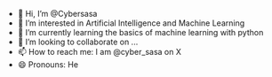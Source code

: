 - 👋 Hi, I’m @Cybersasa
- 👀 I’m interested in Artificial Intelligence and Machine Learning
- 🌱 I’m currently learning the basics of machine learning with python
- 💞️ I’m looking to collaborate on ...
- 📫 How to reach me: I am @cyber_sasa on X
- 😄 Pronouns: He

<!---
Cybersasa/Cybersasa is a ✨ special ✨ repository because its `README.md` (this file) appears on your GitHub profile.
You can click the Preview link to take a look at your changes.
--->
